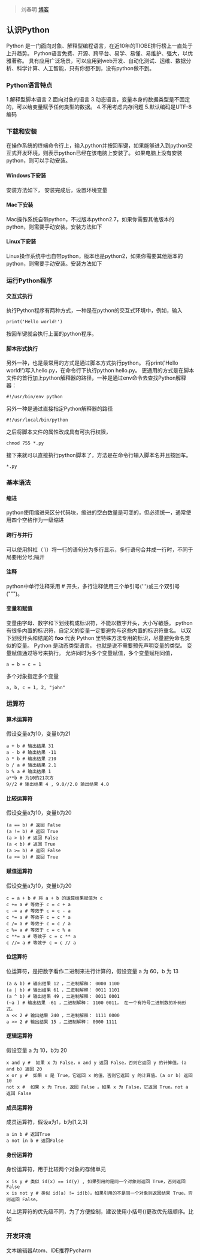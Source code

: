 > 刘春明 [博客](http://blog.csdn.net/liuchunming033)

## 认识Python
Python 是一门面向对象、解释型编程语言，在近10年的TIOBE排行榜上一直处于上升趋势。
Python语言免费、开源、跨平台、易学、易懂、易维护、强大，以优雅著称。
具有应用广泛场景，可以应用到web开发、自动化测试、运维、数据分析、科学计算、人工智能，只有你想不到，没有python做不到。
### Python语言特点
1.解释型脚本语言
2.面向对象的语言
3.动态语言，变量本身的数据类型是不固定的，可以给变量赋予任何类型的数据。
4.不用考虑内存问题
5.默认编码是UTF-8编码

### 下载和安装
在操作系统的终端命令行上，输入python并按回车键，如果能够进入到python交互式开发环境，则表示python已经在该电脑上安装了。
如果电脑上没有安装python，则可以手动安装。
#### Windows下安装
安装方法如下，
安装完成后，设置环境变量
#### Mac下安装
Mac操作系统自带python，不过版本python2.7，如果你需要其他版本的python，则需要手动安装。安装方法如下
#### Linux下安装
Linux操作系统中也自带python，版本也是python2，如果你需要其他版本的python，则需要手动安装。安装方法如下

### 运行Python程序
#### 交互式执行
执行Python程序有两种方式，一种是在python的交互式环境中，例如，输入
```
print('Hello world!')
```
按回车键就会执行上面的python程序。
#### 脚本形式执行
另外一种，也是最常用的方式是通过脚本方式执行python。
将print('Hello world!')写入hello.py，在命令行下执行python hello.py。
更通用的方式是在脚本文件的首行加上python解释器的路径，一种是通过env命令去查找Python解释器：
```
#!/usr/bin/env python
```
另外一种是通过直接指定Python解释器的路径
```
#!/usr/local/bin/python
```
之后将脚本文件的属性改成具有可执行权限，
```
chmod 755 *.py
```
接下来就可以直接执行python脚本了，方法是在命令行输入脚本名并且按回车。
```
*.py
```

### 基本语法
#### 缩进
python使用缩进来区分代码块，缩进的空白数量是可变的，但必须统一，通常使用四个空格作为一级缩进
#### 跨行与并行
可以使用斜杠（ \）将一行的语句分为多行显示，多行语句合并成一行时，不同于局要用分号;隔开
#### 注释
python中单行注释采用 # 开头，多行注释使用三个单引号(''')或三个双引号(""")。
#### 变量和赋值
变量由字母、数字和下划线构成标识符，不能以数字开头，大小写敏感。
python有很多内置的标识符，自定义的变量一定要避免与这些内置的标识符重名。
以双下划线开头和结尾的 __foo__ 代表 Python 里特殊方法专用的标识，尽量避免命名类似的变量。
Python 是动态类型语言， 也就是说不需要预先声明变量的类型。 变量赋值通过等号来执行。
允许同时为多个变量赋值，多个变量赋相同值，
```
a = b = c = 1
```
多个对象指定多个变量
```
a, b, c = 1, 2, "john"
```
### 运算符
#### 算术运算符
假设变量a为10，变量b为21
```
a + b # 输出结果 31
a - b # 输出结果 -11
a * b # 输出结果 210
b / a # 输出结果 2.1
b % a # 输出结果 1
a**b # 为10的21次方
9//2 # 输出结果 4 , 9.0//2.0 输出结果 4.0
```
#### 比较运算符
假设变量a为10，变量b为20
```
(a == b) # 返回 False
(a != b) # 返回 True
(a > b) # 返回 False
(a < b) # 返回 True
(a >= b) # 返回 False
(a <= b) # 返回 True
```
#### 赋值运算符
假设变量a为10，变量b为20
```
c = a + b # 将 a + b 的运算结果赋值为 c
c += a # 等效于 c = c + a
c -= a # 等效于 c = c - a
c *= a # 等效于 c = c * a
c /= a # 等效于 c = c / a
c %= a # 等效于 c = c % a
c **= a # 等效于 c = c ** a
c //= a # 等效于 c = c // a
```
#### 位运算符
位运算符，是把数字看作二进制来进行计算的，假设变量 a 为 60，b 为 13
```
(a & b) # 输出结果 12 ，二进制解释： 0000 1100
(a | b) # 输出结果 61 ，二进制解释： 0011 1101
(a ^ b) # 输出结果 49 ，二进制解释： 0011 0001
(~a ) # 输出结果 -61 ，二进制解释： 1100 0011， 在一个有符号二进制数的补码形式。
a << 2 # 输出结果 240 ，二进制解释： 1111 0000
a >> 2 # 输出结果 15 ，二进制解释： 0000 1111
```
#### 逻辑运算符
假设变量 a 为 10，b为 20
```
x and y #  如果 x 为 False，x and y 返回 False，否则它返回 y 的计算值。(a and b) 返回 20
x or y #  如果 x 是 True，它返回 x 的值，否则它返回 y 的计算值。(a or b) 返回 10
not x #  如果 x 为 True，返回 False 。如果 x 为 False，它返回 True。not a 返回 False
```
#### 成员运算符
成员运算符，假设a为1，b为[1,2,3]
```
a in b # 返回True
a not in b # 返回False
```
#### 身份运算符
身份运算符，用于比较两个对象的存储单元
```
x is y # 类似 id(x) == id(y) , 如果引用的是同一个对象则返回 True，否则返回 False
x is not y # 类似 id(a) != id(b)。如果引用的不是同一个对象则返回结果 True，否则返回 False。
```
以上运算符的优先级不同，为了方便控制，建议使用小括号()更改优先级顺序。比如

### 开发环境
文本编辑器Atom、IDE推荐Pycharm